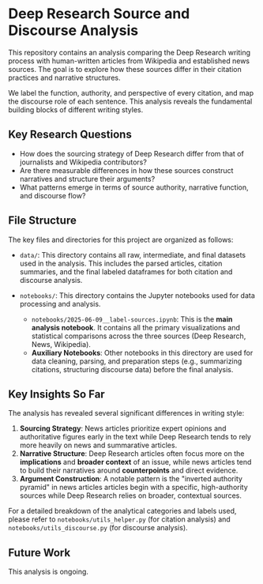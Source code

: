 # Deep Research Source and Discourse Analysis

This repository contains an analysis comparing the Deep Research writing process with human-written articles from Wikipedia and established news sources. The goal is to explore how these sources differ in their citation practices and narrative structures.

We label the function, authority, and perspective of every citation, and map the discourse role of each sentence. This analysis reveals the fundamental building blocks of different writing styles.

## Key Research Questions
*   How does the sourcing strategy of Deep Research differ from that of journalists and Wikipedia contributors?
*   Are there measurable differences in how these sources construct narratives and structure their arguments?
*   What patterns emerge in terms of source authority, narrative function, and discourse flow?

## File Structure

The key files and directories for this project are organized as follows:

*   `data/`: This directory contains all raw, intermediate, and final datasets used in the analysis. This includes the parsed articles, citation summaries, and the final labeled dataframes for both citation and discourse analysis.

*   `notebooks/`: This directory contains the Jupyter notebooks used for data processing and analysis.
    *   `notebooks/2025-06-09__label-sources.ipynb`: This is the **main analysis notebook**. It contains all the primary visualizations and statistical comparisons across the three sources (Deep Research, News, Wikipedia).
    *   **Auxiliary Notebooks**: Other notebooks in this directory are used for data cleaning, parsing, and preparation steps (e.g., summarizing citations, structuring discourse data) before the final analysis.

## Key Insights So Far

The analysis has revealed several significant differences in writing style:

1.  **Sourcing Strategy**: News articles prioritize expert opinions and authoritative figures early in the text while Deep Research tends to rely more heavily on news and summarative articles.
2.  **Narrative Structure**: Deep Research articles often focus more on the **implications** and **broader context** of an issue, while news articles tend to build their narratives around **counterpoints** and direct evidence.
3.  **Argument Construction**: A notable pattern is the "inverted authority pyramid" in news articles articles begin with a specific, high-authority sources while Deep Research relies on broader, contextual sources.

For a detailed breakdown of the analytical categories and labels used, please refer to `notebooks/utils_helper.py` (for citation analysis) and `notebooks/utils_discourse.py` (for discourse analysis).

## Future Work

This analysis is ongoing.